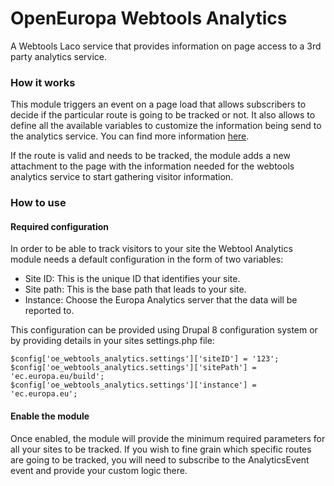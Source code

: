 # OpenEuropa Webtools Analytics

A Webtools Laco service that provides information on page access to a 3rd party
analytics service.

### How it works

This module triggers an event on a page load that allows subscribers to decide
if the particular route is going to be tracked or not. It also allows to define
all the available variables to customize the information being send to the
analytics service. You can find more information
[here](http://ec.europa.eu/ipg/services/analytics/).

If the route is valid and needs to be tracked, the module adds a new attachment
to the page with the information needed for the webtools analytics service to
start gathering visitor information.

### How to use

#### Required configuration

In order to be able to track visitors to your site the Webtool Analytics module
needs a default configuration in the form of two variables:

* Site ID: This is the unique ID that identifies your site.
* Site path: This is the base path that leads to your site.
* Instance: Choose the Europa Analytics server that the data will be reported to.

This configuration can be provided using Drupal 8 configuration system or by
providing details in your sites settings.php file:

```
$config['oe_webtools_analytics.settings']['siteID'] = '123';
$config['oe_webtools_analytics.settings']['sitePath'] = 'ec.europa.eu/build';
$config['oe_webtools_analytics.settings']['instance'] = 'ec.europa.eu';

```

#### Enable the module

Once enabled, the module will provide the minimum required parameters for all
your sites to be tracked. If you wish to fine grain which specific routes are
going to be tracked, you will need to subscribe to the AnalyticsEvent event and
provide your custom logic there.
